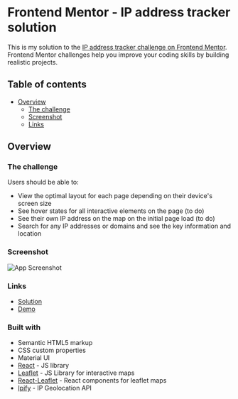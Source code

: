 # Frontend Mentor - IP address tracker solution

This is my solution to the [IP address tracker challenge on Frontend Mentor](https://www.frontendmentor.io/challenges/ip-address-tracker-I8-0yYAH0). Frontend Mentor challenges help you improve your coding skills by building realistic projects. 

## Table of contents

- [Overview](#overview)
  - [The challenge](#the-challenge)
  - [Screenshot](#screenshot)
  - [Links](#links)

## Overview

### The challenge

Users should be able to:

- View the optimal layout for each page depending on their device's screen size
- See hover states for all interactive elements on the page (to do)
- See their own IP address on the map on the initial page load (to do)
- Search for any IP addresses or domains and see the key information and location

### Screenshot

![App Screenshot]('https://github.com/ancheetah/iptracker/tree/main/public/screenshot.png')

### Links

- [Solution](https://github.com/ancheetah/iptracker)
- [Demo](https://ancheetah.github.io/iptracker)

### Built with

- Semantic HTML5 markup
- CSS custom properties
- Material UI
- [React](https://reactjs.org/) - JS library
- [Leaflet](https://leafletjs.com/) - JS Library for interactive maps
- [React-Leaflet](https://react-leaflet.js.org/) - React components for leaflet maps
- [Ipify](https://geo.ipify.org/) - IP Geolocation API

